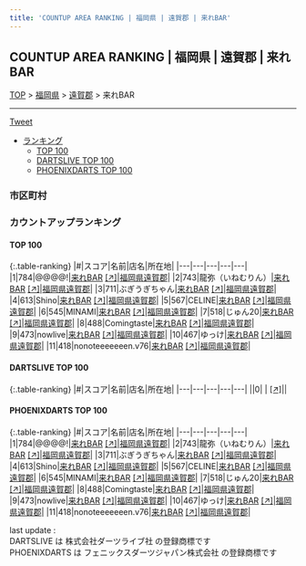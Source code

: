 ```yaml
---
title: 'COUNTUP AREA RANKING | 福岡県 | 遠賀郡 | 来れBAR'
---
```

## COUNTUP AREA RANKING | 福岡県 | 遠賀郡 | 来れBAR

[TOP](/darts/rank/) > [福岡県](/darts/rank/福岡県/) > [遠賀郡](/darts/rank/福岡県/遠賀郡/) > 来れBAR

___

<a href="https://twitter.com/share?ref_src=twsrc%5Etfw" data-text="COUNTUP AREA RANKING | 福岡県遠賀郡来れBAR" class="twitter-share-button" data-hashtags="DARTSLIVE,PHOENIXDARTS,darts,ダーツ" data-show-count="false">Tweet</a>

* [ランキング](#カウントアップランキング)
    * [TOP 100](#top-100)
    * [DARTSLIVE TOP 100](#dartslive-top-100)
    * [PHOENIXDARTS TOP 100](#phoenixdarts-top-100)

### 市区町村

<ul>

</ul>

### カウントアップランキング

#### TOP 100



{:.table-ranking}
|#|スコア|名前|店名|所在地|
|---|---|---|---|---|
|1|784|<span class="rank-name-pd">@@@@!</span>|<a href="/darts/rank/shops/55390.html">来れBAR</a> <a href="https://vs.phoenixdarts.com/jp/shop/shopDetailInfo/s_55390?s_seq=55390">[↗]</a>|<a href="/darts/rank/福岡県/遠賀郡">福岡県遠賀郡</a>|
|2|743|<span class="rank-name-pd">龍弥（いねむりん）</span>|<a href="/darts/rank/shops/55390.html">来れBAR</a> <a href="https://vs.phoenixdarts.com/jp/shop/shopDetailInfo/s_55390?s_seq=55390">[↗]</a>|<a href="/darts/rank/福岡県/遠賀郡">福岡県遠賀郡</a>|
|3|711|<span class="rank-name-pd">ぶぎうぎちゃん</span>|<a href="/darts/rank/shops/55390.html">来れBAR</a> <a href="https://vs.phoenixdarts.com/jp/shop/shopDetailInfo/s_55390?s_seq=55390">[↗]</a>|<a href="/darts/rank/福岡県/遠賀郡">福岡県遠賀郡</a>|
|4|613|<span class="rank-name-pd">Shino</span>|<a href="/darts/rank/shops/55390.html">来れBAR</a> <a href="https://vs.phoenixdarts.com/jp/shop/shopDetailInfo/s_55390?s_seq=55390">[↗]</a>|<a href="/darts/rank/福岡県/遠賀郡">福岡県遠賀郡</a>|
|5|567|<span class="rank-name-pd">CELINE</span>|<a href="/darts/rank/shops/55390.html">来れBAR</a> <a href="https://vs.phoenixdarts.com/jp/shop/shopDetailInfo/s_55390?s_seq=55390">[↗]</a>|<a href="/darts/rank/福岡県/遠賀郡">福岡県遠賀郡</a>|
|6|545|<span class="rank-name-pd">MINAMI</span>|<a href="/darts/rank/shops/55390.html">来れBAR</a> <a href="https://vs.phoenixdarts.com/jp/shop/shopDetailInfo/s_55390?s_seq=55390">[↗]</a>|<a href="/darts/rank/福岡県/遠賀郡">福岡県遠賀郡</a>|
|7|518|<span class="rank-name-pd">じゅん20</span>|<a href="/darts/rank/shops/55390.html">来れBAR</a> <a href="https://vs.phoenixdarts.com/jp/shop/shopDetailInfo/s_55390?s_seq=55390">[↗]</a>|<a href="/darts/rank/福岡県/遠賀郡">福岡県遠賀郡</a>|
|8|488|<span class="rank-name-pd">Comingtaste</span>|<a href="/darts/rank/shops/55390.html">来れBAR</a> <a href="https://vs.phoenixdarts.com/jp/shop/shopDetailInfo/s_55390?s_seq=55390">[↗]</a>|<a href="/darts/rank/福岡県/遠賀郡">福岡県遠賀郡</a>|
|9|473|<span class="rank-name-pd">nowlive</span>|<a href="/darts/rank/shops/55390.html">来れBAR</a> <a href="https://vs.phoenixdarts.com/jp/shop/shopDetailInfo/s_55390?s_seq=55390">[↗]</a>|<a href="/darts/rank/福岡県/遠賀郡">福岡県遠賀郡</a>|
|10|467|<span class="rank-name-pd">ゆっけ</span>|<a href="/darts/rank/shops/55390.html">来れBAR</a> <a href="https://vs.phoenixdarts.com/jp/shop/shopDetailInfo/s_55390?s_seq=55390">[↗]</a>|<a href="/darts/rank/福岡県/遠賀郡">福岡県遠賀郡</a>|
|11|418|<span class="rank-name-pd">nonoteeeeeeen.v76</span>|<a href="/darts/rank/shops/55390.html">来れBAR</a> <a href="https://vs.phoenixdarts.com/jp/shop/shopDetailInfo/s_55390?s_seq=55390">[↗]</a>|<a href="/darts/rank/福岡県/遠賀郡">福岡県遠賀郡</a>|


#### DARTSLIVE TOP 100



{:.table-ranking}
|#|スコア|名前|店名|所在地|
|---|---|---|---|---|
||0|<span class="rank-name-dl"> </span>|<a href="/darts/rank/shops/.html"></a> <a href="">[↗]</a>|<a href="/darts/rank//"></a>|


#### PHOENIXDARTS TOP 100



{:.table-ranking}
|#|スコア|名前|店名|所在地|
|---|---|---|---|---|
|1|784|<span class="rank-name-pd">@@@@!</span>|<a href="/darts/rank/shops/55390.html">来れBAR</a> <a href="https://vs.phoenixdarts.com/jp/shop/shopDetailInfo/s_55390?s_seq=55390">[↗]</a>|<a href="/darts/rank/福岡県/遠賀郡">福岡県遠賀郡</a>|
|2|743|<span class="rank-name-pd">龍弥（いねむりん）</span>|<a href="/darts/rank/shops/55390.html">来れBAR</a> <a href="https://vs.phoenixdarts.com/jp/shop/shopDetailInfo/s_55390?s_seq=55390">[↗]</a>|<a href="/darts/rank/福岡県/遠賀郡">福岡県遠賀郡</a>|
|3|711|<span class="rank-name-pd">ぶぎうぎちゃん</span>|<a href="/darts/rank/shops/55390.html">来れBAR</a> <a href="https://vs.phoenixdarts.com/jp/shop/shopDetailInfo/s_55390?s_seq=55390">[↗]</a>|<a href="/darts/rank/福岡県/遠賀郡">福岡県遠賀郡</a>|
|4|613|<span class="rank-name-pd">Shino</span>|<a href="/darts/rank/shops/55390.html">来れBAR</a> <a href="https://vs.phoenixdarts.com/jp/shop/shopDetailInfo/s_55390?s_seq=55390">[↗]</a>|<a href="/darts/rank/福岡県/遠賀郡">福岡県遠賀郡</a>|
|5|567|<span class="rank-name-pd">CELINE</span>|<a href="/darts/rank/shops/55390.html">来れBAR</a> <a href="https://vs.phoenixdarts.com/jp/shop/shopDetailInfo/s_55390?s_seq=55390">[↗]</a>|<a href="/darts/rank/福岡県/遠賀郡">福岡県遠賀郡</a>|
|6|545|<span class="rank-name-pd">MINAMI</span>|<a href="/darts/rank/shops/55390.html">来れBAR</a> <a href="https://vs.phoenixdarts.com/jp/shop/shopDetailInfo/s_55390?s_seq=55390">[↗]</a>|<a href="/darts/rank/福岡県/遠賀郡">福岡県遠賀郡</a>|
|7|518|<span class="rank-name-pd">じゅん20</span>|<a href="/darts/rank/shops/55390.html">来れBAR</a> <a href="https://vs.phoenixdarts.com/jp/shop/shopDetailInfo/s_55390?s_seq=55390">[↗]</a>|<a href="/darts/rank/福岡県/遠賀郡">福岡県遠賀郡</a>|
|8|488|<span class="rank-name-pd">Comingtaste</span>|<a href="/darts/rank/shops/55390.html">来れBAR</a> <a href="https://vs.phoenixdarts.com/jp/shop/shopDetailInfo/s_55390?s_seq=55390">[↗]</a>|<a href="/darts/rank/福岡県/遠賀郡">福岡県遠賀郡</a>|
|9|473|<span class="rank-name-pd">nowlive</span>|<a href="/darts/rank/shops/55390.html">来れBAR</a> <a href="https://vs.phoenixdarts.com/jp/shop/shopDetailInfo/s_55390?s_seq=55390">[↗]</a>|<a href="/darts/rank/福岡県/遠賀郡">福岡県遠賀郡</a>|
|10|467|<span class="rank-name-pd">ゆっけ</span>|<a href="/darts/rank/shops/55390.html">来れBAR</a> <a href="https://vs.phoenixdarts.com/jp/shop/shopDetailInfo/s_55390?s_seq=55390">[↗]</a>|<a href="/darts/rank/福岡県/遠賀郡">福岡県遠賀郡</a>|
|11|418|<span class="rank-name-pd">nonoteeeeeeen.v76</span>|<a href="/darts/rank/shops/55390.html">来れBAR</a> <a href="https://vs.phoenixdarts.com/jp/shop/shopDetailInfo/s_55390?s_seq=55390">[↗]</a>|<a href="/darts/rank/福岡県/遠賀郡">福岡県遠賀郡</a>|


<div class="footer border-top border-gray-light mt-5 pt-3 text-right text-gray">
    last update : <span style="font-weight: italic" id="foot_last_modified"></span><br />
    DARTSLIVE は 株式会社ダーツライブ社 の登録商標です<br />
    PHOENIXDARTS は フェニックスダーツジャパン株式会社 の登録商標です<br />
</div>

<script src="https://cdnjs.cloudflare.com/ajax/libs/jquery.tablesorter/2.31.3/js/jquery.tablesorter.min.js" integrity="sha512-qzgd5cYSZcosqpzpn7zF2ZId8f/8CHmFKZ8j7mU4OUXTNRd5g+ZHBPsgKEwoqxCtdQvExE5LprwwPAgoicguNg==" crossorigin="anonymous" referrerpolicy="no-referrer"></script>
<link rel="stylesheet" href="https://cdnjs.cloudflare.com/ajax/libs/jquery.tablesorter/2.31.3/css/theme.default.min.css" integrity="sha512-wghhOJkjQX0Lh3NSWvNKeZ0ZpNn+SPVXX1Qyc9OCaogADktxrBiBdKGDoqVUOyhStvMBmJQ8ZdMHiR3wuEq8+w==" crossorigin="anonymous" referrerpolicy="no-referrer" />
<script>
$(function() {
    $(".table-ranking").tablesorter({sortList:[[0, 0]]});
    $("#foot_last_modified").text(formatDate(new Date(document.lastModified), 'yyyy-MM-dd HH:mm:ss'));
});
</script>

<script async src="https://platform.twitter.com/widgets.js" charset="utf-8"></script>